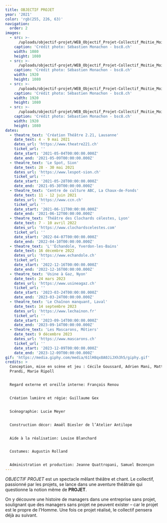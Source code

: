 ```yaml
---
title: OBJECTIF PROJET
year: '2021'
color: 'rgb(255, 226, 63)'
navigation:
  order: 2
images:
  - src: >-
      /uploads/objectif-projet/WEB_Objectif_Projet-Collectif_Moitie_Moitie_Moitie-2_21-26_avril_2021-Photo_c_Sastien_Monachon_04_8Y2A7843.JPG
    caption: 'Crédit photo: Sébastien Monachon - bsc8.ch'
    width: 1080
    height: 1080
  - src: >-
      /uploads/objectif-projet/WEB_Objectif_Projet-Collectif_Moitie_Moitie_Moitie-2_21-26_avril_2021-Photo_c_Sastien_Monachon_05_NS5C5783.JPG
    caption: 'Crédit photo: Sébastien Monachon - bsc8.ch'
    width: 1920
    height: 1080
  - src: >-
      /uploads/objectif-projet/WEB_Objectif_Projet-Collectif_Moitie_Moitie_Moitie-2_21-26_avril_2021-Photo_c_Sastien_Monachon_18_NS5C5941.JPG
    caption: 'Crédit photo: Sébastien Monachon - bsc8.ch'
    width: 1920
    height: 1080
  - src: >-
      /uploads/objectif-projet/WEB_Objectif_Projet-Collectif_Moitie_Moitie_Moitie-2_21-26_avril_2021-Photo_c_Sastien_Monachon_26_NS5C6016.JPG
    caption: 'Crédit photo: Sébastien Monachon - bsc8.ch'
    width: 1920
    height: 1080
dates:
  - theatre_text: 'Création Théâtre 2.21, Lausanne'
    date_text: 4 - 9 mai 2021
    dates_url: 'https://www.theatre221.ch'
    ticket_url: ''
    date_start: '2021-05-04T00:00:00.000Z'
    date_end: '2021-05-09T00:00:00.000Z'
  - theatre_text: 'Le Spot, Sion'
    date_text: 28 - 30 mai 2021
    dates_url: 'https://www.lespot-sion.ch'
    ticket_url: ''
    date_start: '2021-05-28T00:00:00.000Z'
    date_end: '2021-05-30T00:00:00.000Z'
  - theatre_text: 'Centre de culture ABC, La Chaux-de-Fonds'
    date_text: 11 - 12 juin 2021
    dates_url: 'https://www.ccn.ch'
    ticket_url: ''
    date_start: '2021-06-11T00:00:00.000Z'
    date_end: '2021-06-12T00:00:00.000Z'
  - theatre_text: 'Théâtre des Clochards célestes, Lyon'
    date_text: 7 - 10 avril 2022
    dates_url: 'https://www.clochardscelestes.com'
    ticket_url: ''
    date_start: '2022-04-07T00:00:00.000Z'
    date_end: '2022-04-10T00:00:00.000Z'
  - theatre_text: 'L''Échandole, Yverdon-les-Bains'
    date_text: 16 décembre 2022
    dates_url: 'https://www.echandole.ch'
    ticket_url: ''
    date_start: '2022-12-16T00:00:00.000Z'
    date_end: '2022-12-16T00:00:00.000Z'
  - theatre_text: 'Usine à Gaz, Nyon'
    date_text: 24 mars 2023
    dates_url: 'https://www.usineagaz.ch'
    ticket_url: ''
    date_start: '2023-03-24T00:00:00.000Z'
    date_end: '2023-03-24T00:00:00.000Z'
  - theatre_text: 'Le Chaînon manquant, Laval'
    date_text: 14 septembre 2023
    dates_url: 'https://www.lechainon.fr'
    ticket_url: ''
    date_start: '2023-09-14T00:00:00.000Z'
    date_end: '2023-09-14T00:00:00.000Z'
  - theatre_text: 'Les Mascarons, Môtiers'
    date_text: 9 décembre 2023
    dates_url: 'https://www.mascarons.ch'
    ticket_url: ''
    date_start: '2023-12-09T00:00:00.000Z'
    date_end: '2023-12-09T00:00:00.000Z'
gif: 'https://media.giphy.com/media/61lH8qx8A0JiJXh3h5/giphy.gif'
credits: >
  Conception, mise en scène et jeu : Cécile Goussard, Adrien Mani, Matteo
  Prandi, Marie Ripoll


  Regard externe et oreille interne: François Renou


  Création lumière et régie: Guillaume Gex


  Scénographie: Lucie Meyer


  Construction décor: Amaël Biesler de l’Atelier Antilope


  Aide à la réalisation: Louise Blanchard


  Costumes: Augustin Rolland


  Administration et production: Jeanne Quattropani, Samuel Bezençon
---
```


_OBJECTIF PROJET_ est un spectacle mêlant théâtre et chant. Le collectif,
passionné par les projets, se lance dans une aventure théâtrale qui questionne
la notion même de **PROJET**.

On y découvre une histoire de managers dans une entreprise sans projet,
soulignant que des managers sans projet ne peuvent exister – car le projet est
le propre de l’Homme. Une fois ce projet réalisé, le collectif pensera déjà au
suivant.
